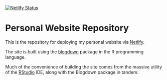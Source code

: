 [![Netlify Status](https://api.netlify.com/api/v1/badges/0618f665-3922-47c1-b8d8-8950de17eab2/deploy-status)](https://app.netlify.com/sites/pedantic-heisenberg-a2cc32/deploys)

# Personal Website Repository

This is the repository for deploying my personal website via [Netlify](https://netlify.com).

The site is built using the [blogdown](https://bookdown.org/yihui/blogdown/) package in the R programming language.

Much of the convenience of building the site comes from the massive utility of the [RStudio](https://rstudio.com) IDE, along with the Blogdown package in tandem.


